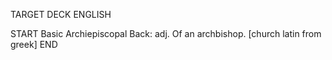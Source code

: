 TARGET DECK
ENGLISH

START
Basic
Archiepiscopal
Back: adj. Of an archbishop. [church latin from greek]
END
